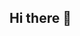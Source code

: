 ## Hi there 👋

<!--
**anadeodato/anadeodato** is a ✨ _special_ ✨ repository because its `README.md` (this file) appears on your GitHub profile.

Conheça um pouco sobre mim:

- 👤 Meu nome é Ana Júlia.
- 🤓 Estou fazendo um trabalho para o Alura.
- 📝 Sou estudante do ensino médio.
- 📚 Gosto de ler e escrever histórias.
- 💄 Sou apaixonada por cosméticos.
- 💬 Gosto muito de conversar.
